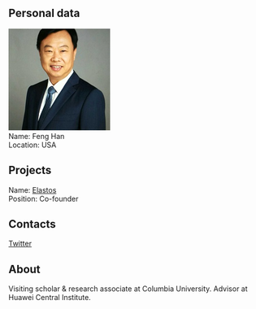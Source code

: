 ## Personal data
![feng han photo](photo/feng_han.jpg)  
Name:   Feng Han  
Location: USA  
## Projects 
Name: [Elastos](../projects/elastos.md)  
Position: Co-founder   
## Contacts
[Twitter](https://twitter.com/SunnyFengHan)    
## About
Visiting scholar & research associate at Columbia University.
Advisor at Huawei Central Institute.

